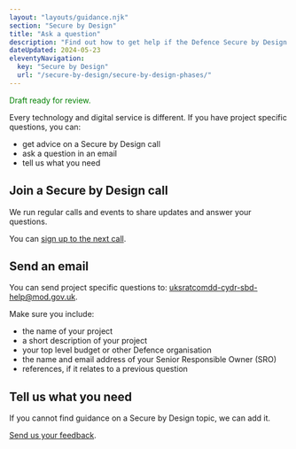 ```yaml
---
layout: "layouts/guidance.njk"
section: "Secure by Design"
title: "Ask a question"
description: "Find out how to get help if the Defence Secure by Design guidance does not answer your questions."
dateUpdated: 2024-05-23
eleventyNavigation:
  key: "Secure by Design"
  url: "/secure-by-design/secure-by-design-phases/"
---
```


<p class="govuk-body" style="color:green">
Draft ready for review.
</p> 

Every technology and digital service is different. If you have project specific questions, you can: 

- get advice on a Secure by Design call 
- ask a question in an email
- tell us what you need


## Join a Secure by Design call

We run regular calls and events to share updates and answer your questions. 

You can [sign up to the next call]().


## Send an email 

You can send project specific questions to: [uksratcomdd-cydr-sbd-help@mod.gov.uk](mailto:uksratcomdd-cydr-sbd-help@mod.gov.uk?subject=Question%20on%20Secure%20by%20Design). 

Make sure you include: 

- the name of your project
- a short description of your project
- your top level budget or other Defence organisation 
- the name and email address of your Senior Responsible Owner (SRO)
- references, if it relates to a previous question
 

##  Tell us what you need

If you cannot find guidance on a Secure by Design topic, we can add it. 

[Send us your feedback](mailto:service-manual@digital.mod.uk?subject=Feedback%20on%20Secure%20by%20Design).
